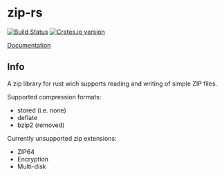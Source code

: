 zip-rs
======

[![Build Status](https://travis-ci.org/mvdnes/zip-rs.svg?branch=master)](https://travis-ci.org/mvdnes/zip-rs)
[![Crates.io version](https://img.shields.io/crates/v/zip.svg)](https://crates.io/crates/zip)

[Documentation](http://mvdnes.github.io/rust-docs/zip-rs/zip/index.html)

Info
----

A zip library for rust wich supports reading and writing of simple ZIP files.

Supported compression formats:

* stored (i.e. none)
* deflate
* bzip2 (removed)

Currently unsupported zip extensions:

* ZIP64
* Encryption
* Multi-disk
